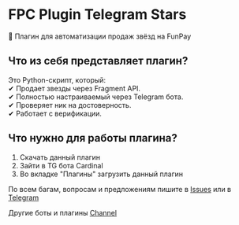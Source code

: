# FPC Plugin Telegram Stars
🚀 Плагин для автоматизации продаж звёзд на FunPay  

## Что из себя представляет плагин?  
Это Python-скрипт, который:  
✔ Продает звезды через Fragment API.  
✔ Полностью настраиваемый через Telegram бота.  
✔ Проверяет ник на достоверность.  
✔ Работает с верификации.  

## Что нужно для работы плагина?  
1. Скачать данный плагин
2. Зайти в TG бота Cardinal
3. Во вкладке "Плагины" загрузить данный плагин
   
По всем багам, вопросам и предложениям пишите в [Issues](https://github.com/tinechelovec/FPC-Plugin-Telegram-Stars/issues) или в [Telegram](https://t.me/tinechelovec)

Другие боты и плагины [Channel](https://t.me/by_thc)

